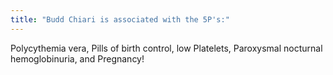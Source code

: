 ```yaml
---
title: "Budd Chiari is associated with the 5P's:"
---
```

Polycythemia vera, Pills of birth control, low Platelets, Paroxysmal nocturnal hemoglobinuria, and Pregnancy!

